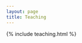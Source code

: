 ```yaml
---
layout: page
title: Teaching
---
```


<!-- see: _includes/teaching.html -->
{% include teaching.html %}
